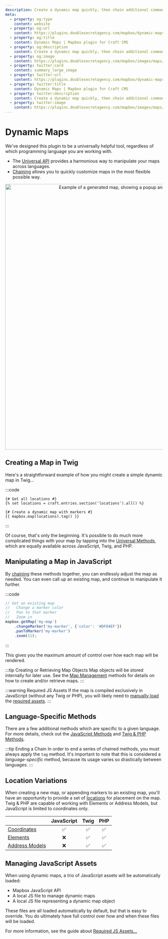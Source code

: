 ```yaml
---
description: Create a dynamic map quickly, then chain additional commands to further customize it. The same chainable commands are available in JS, Twig, and PHP.
meta:
  - property: og:type
    content: website
  - property: og:url
    content: https://plugins.doublesecretagency.com/mapbox/dynamic-maps/
  - property: og:title
    content: Dynamic Maps | Mapbox plugin for Craft CMS
  - property: og:description
    content: Create a dynamic map quickly, then chain additional commands to further customize it. The same chainable commands are available in JS, Twig, and PHP.
  - property: og:image
    content: https://plugins.doublesecretagency.com/mapbox/images/maps/example.png
  - property: twitter:card
    content: summary_large_image
  - property: twitter:url
    content: https://plugins.doublesecretagency.com/mapbox/dynamic-maps/
  - property: twitter:title
    content: Dynamic Maps | Mapbox plugin for Craft CMS
  - property: twitter:description
    content: Create a dynamic map quickly, then chain additional commands to further customize it. The same chainable commands are available in JS, Twig, and PHP.
  - property: twitter:image
    content: https://plugins.doublesecretagency.com/mapbox/images/maps/example.png
---
```


# Dynamic Maps

We've designed this plugin to be a universally helpful tool, regardless of which programming language you are working with.

 - The [Universal API](/dynamic-maps/universal-api/) provides a harmonious way to manipulate your maps across languages.
 - [Chaining](/dynamic-maps/chaining/) allows you to quickly customize maps in the most flexible possible way. 

<p align="center">
    <img class="dropshadow" :src="$withBase('/images/maps/example.png')" alt="Example of a generated map, showing a popup and differently colored markers" width="850">
</p>

## Creating a Map in Twig

Here's a straightforward example of how you might create a simple dynamic map in Twig...

:::code
```twig
{# Get all locations #}
{% set locations = craft.entries.section('locations').all() %}

{# Create a dynamic map with markers #}
{{ mapbox.map(locations).tag() }}
```
:::

Of course, that's only the beginning. It's possible to do much more complicated things with your map by tapping into the [Universal Methods](/dynamic-maps/universal-methods/), which are equally available across JavaScript, Twig, and PHP.

## Manipulating a Map in JavaScript

By [chaining](/dynamic-maps/chaining/) these methods together, you can endlessly adjust the map as needed. You can even call up an existing map, and continue to manipulate it further.

:::code
```js
// Get an existing map
//   Change a marker color
//   Pan to that marker
//   Zoom in
mapbox.getMap('my-map')
    .changeMarker('my-marker', {'color': '#DF04EF'})
    .panToMarker('my-marker')
    .zoom(11);
```
:::

This gives you the maximum amount of control over how each map will be rendered.

:::tip Creating or Retrieving Map Objects
Map objects will be stored internally for later use. See the [Map Management](/dynamic-maps/basic-map-management/) methods for details on how to create and/or retrieve maps.
:::

:::warning Required JS Assets
If the map is compiled exclusively in JavaScript (without any Twig or PHP), you will likely need to [manually load](/guides/required-js-assets/#loaded-manually) the [required assets](/guides/required-js-assets/).
:::

## Language-Specific Methods

There are a few additional methods which are specific to a given language. For more details, check out the [JavaScript Methods](/dynamic-maps/javascript-methods/) and [Twig & PHP Methods](/dynamic-maps/twig-php-methods/).

:::tip Ending a Chain
In order to end a series of chained methods, you must always apply the `tag` method. It's important to note that this is considered a _language-specific_ method, because its usage varies so drastically between languages.
:::

## Location Variations

When creating a new map, or appending markers to an existing map, you'll have an opportunity to provide a set of [locations](/dynamic-maps/locations/) for placement on the map. Twig & PHP are capable of working with Elements or Address Models, but JavaScript is limited to coordinates only. 

|                | JavaScript | Twig | PHP |
|----------------|:----------:|:----:|:---:|
| [Coordinates](/models/coordinates/)                     | ✅ | ✅ | ✅ |
| [Elements](https://craftcms.com/docs/4.x/elements.html) | ❌ | ✅ | ✅ |
| [Address Models](/models/address-model/)                | ❌ | ✅ | ✅ |

## Managing JavaScript Assets

When using dynamic maps, a trio of JavaScript assets will be automatically loaded:

 - Mapbox JavaScript API
 - A local JS file to manage dynamic maps
 - A local JS file representing a dynamic map object
 
These files are all loaded automatically by default, but that is easy to override. You do ultimately have full control over how and when these files will be loaded.

For more information, see the guide about [Required JS Assets...](/guides/required-js-assets/)
